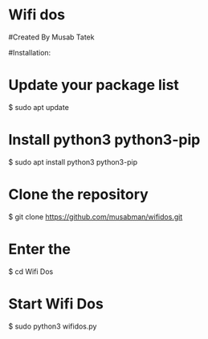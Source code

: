 # Wifi dos
#Created By Musab Tatek

#Installation:
# Update your package list
$ sudo apt update

# Install python3 python3-pip
$ sudo apt install python3 python3-pip

# Clone the repository
$ git clone https://github.com/musabman/wifidos.git

# Enter the 
$ cd Wifi Dos

# Start Wifi Dos
$ sudo python3 wifidos.py

